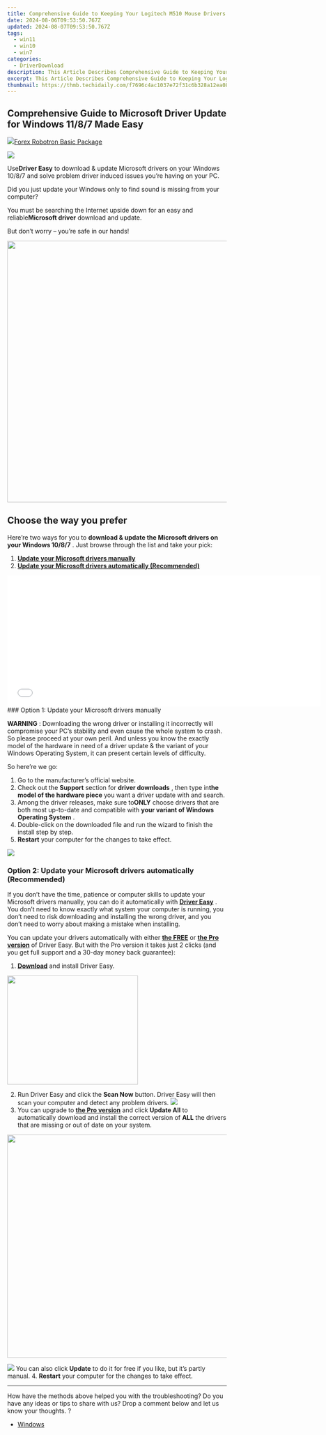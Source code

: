 ```yaml
---
title: Comprehensive Guide to Keeping Your Logitech M510 Mouse Drivers Current
date: 2024-08-06T09:53:50.767Z
updated: 2024-08-07T09:53:50.767Z
tags:
  - win11
  - win10
  - win7
categories:
  - DriverDownload
description: This Article Describes Comprehensive Guide to Keeping Your Logitech M510 Mouse Drivers Current
excerpt: This Article Describes Comprehensive Guide to Keeping Your Logitech M510 Mouse Drivers Current
thumbnail: https://thmb.techidaily.com/f7696c4ac1037e72f31c6b328a12ea085bd4635182093dadda40d9b14071da58.jpg
---
```


## Comprehensive Guide to Microsoft Driver Update for Windows 11/8/7 Made Easy

<!-- affiliate ads begin -->
<a href="https://secure.2checkout.com/order/checkout.php?PRODS=4726960&QTY=1&AFFILIATE=108875&CART=1"><img src="https://secure.avangate.com/images/merchant/5f4f7141b65a730b4efb0e0d51f63e94/products/forexrobotronbox.gif" border="0">Forex Robotron Basic Package</a>
<!-- affiliate ads end -->
![](https://images.drivereasy.com/wp-content/uploads/2018/10/img_5bc0191bb217e.jpg)

 Use**Driver Easy** to download & update Microsoft drivers on your Windows 10/8/7 and solve problem driver induced issues you’re having on your PC.

 Did you just update your Windows only to find sound is missing from your computer?

 You must be searching the Internet upside down for an easy and reliable**Microsoft driver** download and update.

But don’t worry – you’re safe in our hands!

<!-- affiliate ads begin -->
<a href="https://appsumo.8odi.net/c/5597632/2075475/7443" target="_top" id="2075475"><img src="//a.impactradius-go.com/display-ad/7443-2075475" border="0" alt="" width="1200" height="600"/></a><img height="0" width="0" src="https://appsumo.8odi.net/i/5597632/2075475/7443" style="position:absolute;visibility:hidden;" border="0" />
<!-- affiliate ads end -->
## Choose the way you prefer

 Here’re two ways for you to **download & update the Microsoft drivers on your Windows 10/8/7** . Just browse through the list and take your pick:

1. [**Update your Microsoft drivers manually**](https://tools.techidaily.com/drivereasy/download/)
2. [**Update your Microsoft drivers automatically (Recommended)**](https://www.drivereasy.com/knowledge/microsoft-driver-download-update-in-windows-10-8-7-easily/#O2)

<!-- affiliate ads begin -->
<iframe id="iframe_672" src="//a.impactradius-go.com/gen-ad-code/5597632/1959812/17834/" width="720" height="300" scrolling="no" frameborder="0" marginheight="0" marginwidth="0"></iframe>
<!-- affiliate ads end -->
### Option 1: Update your Microsoft drivers manually

**WARNING**  : Downloading the wrong driver or installing it incorrectly will compromise your PC’s stability and even cause the whole system to crash. So please proceed at your own peril. And unless you know the exactly model of the hardware in need of a driver update & the variant of your Windows Operating System, it can present certain levels of difficulty.

So here’re we go:

1. Go to the manufacturer’s official website.
2. Check out the **Support**   section for **driver downloads** , then type in**the model of the hardware piece** you want a driver update with and search.
3. Among the driver releases, make sure to**ONLY** choose drivers that are both most up-to-date and compatible with **your variant of Windows Operating System** .
4. Double-click on the downloaded file and run the wizard to finish the install step by step.
5. **Restart** your computer for the changes to take effect.

<!-- affiliate ads begin -->
<a href="https://estore.winxdvd.com/order/checkout.php?PRODS=12653853&QTY=1&AFFILIATE=108875&CART=1"><img src="https://secure.avangate.com/images/merchant/bcb41ccdc4363c6848a1d760f26c28a0/products/14_videoproc-converter-ai-box.png" border="0"></a>
<!-- affiliate ads end -->
### Option 2: Update your Microsoft drivers automatically (Recommended)

 If you don’t have the time, patience or computer skills to update your Microsoft drivers manually, you can do it automatically with **[Driver Easy](https://tools.techidaily.com/drivereasy/download/)**  .  You don’t need to know exactly what system your computer is running, you don’t need to risk downloading and installing the wrong driver, and you don’t need to worry about making a mistake when installing.

 You can update your drivers automatically with either **[the FREE](https://tools.techidaily.com/drivereasy/download/)**  or **[the Pro version](https://tools.techidaily.com/drivereasy/download/)**  of Driver Easy. But with the Pro version it takes just 2 clicks (and you get full support and a 30-day money back guarantee):

1. **[Download](https://tools.techidaily.com/drivereasy/download/)**  and install Driver Easy.
<!-- affiliate ads begin -->
<a href="https://homestyler.sjv.io/c/5597632/2044747/22993" target="_top" id="2044747"><img src="//a.impactradius-go.com/display-ad/22993-2044747" border="0" alt="" width="300" height="250"/></a><img height="0" width="0" src="https://imp.pxf.io/i/5597632/2044747/22993" style="position:absolute;visibility:hidden;" border="0" />
<!-- affiliate ads end -->
2. Run Driver Easy and click the **Scan Now** button. Driver Easy will then scan your computer and detect any problem drivers. ![](https://images.drivereasy.com/wp-content/uploads/2018/07/img_5b46ffcde1143.jpg)
3. You can upgrade to **[the Pro version](https://tools.techidaily.com/drivereasy/download/)**  and click **Update All** to automatically download and install the correct version of **ALL**  the drivers that are missing or out of date on your system.  
<!-- affiliate ads begin -->
<a href="https://ephamedtechinc.pxf.io/c/5597632/2095369/26400" target="_top" id="2095369"><img src="//a.impactradius-go.com/display-ad/26400-2095369" border="0" alt="" width="1024" height="512"/></a><img height="0" width="0" src="https://imp.pxf.io/i/5597632/2095369/26400" style="position:absolute;visibility:hidden;" border="0" />
<!-- affiliate ads end -->
![](https://images.drivereasy.com/wp-content/uploads/2018/10/img_5bc041ba119ba.jpg) You can also click **Update** to do it for free if you like, but it’s partly manual.
4. **Restart** your computer for the changes to take effect.

---

 How have the methods above helped you with the troubleshooting? Do you have any ideas or tips to share with us? Drop a comment below and let us know your thoughts. ?

* [Windows](https://tools.techidaily.com/drivereasy/download/)

<ins class="adsbygoogle"
     style="display:block"
     data-ad-format="autorelaxed"
     data-ad-client="ca-pub-7571918770474297"
     data-ad-slot="1223367746"></ins>



<ins class="adsbygoogle"
     style="display:block"
     data-ad-client="ca-pub-7571918770474297"
     data-ad-slot="8358498916"
     data-ad-format="auto"
     data-full-width-responsive="true"></ins>

